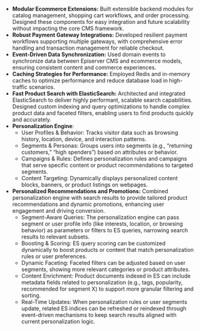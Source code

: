 - **Modular Ecommerce Extensions:** Built extensible backend modules for catalog management, shopping cart workflows, and order processing. Designed these components for easy integration and future scalability without impacting the core CMS framework.
- **Robust Payment Gateway Integrations:** Developed resilient payment workflows supporting multiple gateways, with comprehensive error handling and transaction management for reliable checkout.
- **Event-Driven Data Synchronization:** Used domain events to synchronize data between Episerver CMS and ecommerce models, ensuring consistent content and commerce experiences.
- **Caching Strategies for Performance:** Employed Redis and in-memory caches to optimize performance and reduce database load in high-traffic scenarios.
- **Fast Product Search with ElasticSearch:** Architected and integrated ElasticSearch to deliver highly performant, scalable search capabilities. Designed custom indexing and query optimizations to handle complex product data and faceted filters, enabling users to find products quickly and accurately.
- **Personalization Engine**:
  - User Profiles & Behavior: Tracks visitor data such as browsing history, location, device, and interaction patterns.
  - Segments & Personas: Groups users into segments (e.g., “returning customers,” “high spenders”) based on attributes or behavior.
  - Campaigns & Rules: Defines personalization rules and campaigns that serve specific content or product recommendations to targeted segments.
  - Content Targeting: Dynamically displays personalized content blocks, banners, or product listings on webpages.
- **Personalized Recommendations and Promotions:** Combined personalization engine with search results to provide tailored product recommendations and dynamic promotions, enhancing user engagement and driving conversion.
  - Segment-Aware Queries: The personalization engine can pass segment or user profile info (like interests, location, or browsing behavior) as parameters or filters to ES queries, narrowing search results to relevant subsets.
  - Boosting & Scoring: ES query scoring can be customized dynamically to boost products or content that match personalization rules or user preferences.
  - Dynamic Faceting: Faceted filters can be adjusted based on user segments, showing more relevant categories or product attributes.
  - Content Enrichment: Product documents indexed in ES can include metadata fields related to personalization (e.g., tags, popularity, recommended for segment X) to support more granular filtering and sorting.
  - Real-Time Updates: When personalization rules or user segments update, related ES indices can be refreshed or reindexed through event-driven mechanisms to keep search results aligned with current personalization logic. 
